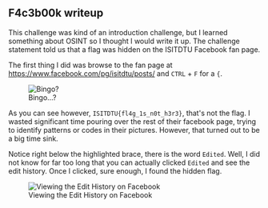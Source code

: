 ## F4c3b00k writeup

This challenge was kind of an introduction challenge, but I learned something about OSINT so I thought I would write it up.  The challenge statement told us that a flag was hidden on the ISITDTU Facebook fan page.


The first thing I did was browse to the fan page at https://www.facebook.com/pg/isitdtu/posts/ and `CTRL` + `F` for a `{`.

<figure class='image-centered'>
	<img src='/static/media/bingo.png' alt='Bingo?' />
  <figcaption>Bingo...?</figcaption>
</figure>

As you can see however, `ISITDTU{fl4g_1s_n0t_h3r3}`, that's not the flag. I wasted significant time pouring over the rest of their facebook page, trying to identify patterns or codes in their pictures. However, that turned out to be a big time sink.

Notice right below the highlighted brace, there is the word `Edited`. Well, I did not know for far too long that you can actually clicked `Edited` and see the edit history. Once I clicked, sure enough, I found the hidden flag.


<figure class='image-centered'>
	<img src='/static/media/facebookflag.png' alt='Viewing the Edit History on Facebook' />
  <figcaption>Viewing the Edit History on Facebook</figcaption>
</figure>
